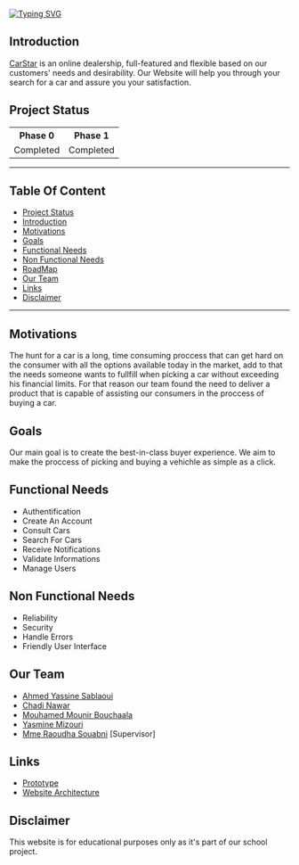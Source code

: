 [![Typing SVG](https://readme-typing-svg.demolab.com?font=Exo+2&size=24&duration=1500&pause=1000&color=F7645B&vCenter=true&width=435&lines=We+dream.;We+pursue.;We+achieve.;CarStar)](https://git.io/typing-svg)

## Introduction

[CarStar](https://github.com/Chadowen1/CarStarJEE) is an online dealership, full-featured
and flexible based on our customers' needs and desirability. Our Website will help you through
your search for a car and assure you your satisfaction.

## Project Status

<table class="no-border">
  <tr>
    <th>Phase 0</th>
    <th>Phase 1</th>
  </tr>
  <tr>
    <td>Completed</td>
    <td>Completed</td>
  </tr>
</table>

---

## Table Of Content

- [Project Status](#project-status)
- [Introduction](#introduction)
- [Motivations](#motivations)
- [Goals](#goals)
- [Functional Needs](#functional-needs)
- [Non Functional Needs](#non-functional-needs)
- [RoadMap](#roadmap)
- [Our Team](#our-team)
- [Links](#links)
- [Disclaimer](#disclaimer)

---

## Motivations

The hunt for a car is a long, time consuming proccess that can get hard on the consumer with all
the options available today in the market, add to that the needs someone wants to fullfill when
picking a car without exceeding his financial limits.
For that reason our team found the need to deliver a product that is capable of assisting our consumers
in the proccess of buying a car.

## Goals

Our main goal is to create the best-in-class buyer experience.
We aim to make the proccess of picking and buying a vehichle
as simple as a click.


## Functional Needs

- Authentification
- Create An Account
- Consult Cars
- Search For Cars
- Receive Notifications
- Validate Informations
- Manage Users

## Non Functional Needs

- Reliability
- Security
- Handle Errors
- Friendly User Interface

## Our Team

- [Ahmed Yassine Sablaoui](https://github.com/ahmedsab1)
- [Chadi Nawar](https://github.com/Chadowen1)
- [Mouhamed Mounir Bouchaala](https://github.com/mounirbch)
- [Yasmine Mizouri](https://github.com/yasminemizouri)
- [Mme Raoudha Souabni](#) [Supervisor]

## Links

- [Prototype](https://github.com/Chadowen1/Web-Project/tree/master/UI)
- [Website Architecture](https://github.com/Chadowen1/Web-Project/tree/master/spec)


## Disclaimer

This website is for educational purposes only as it's part of our school project.
